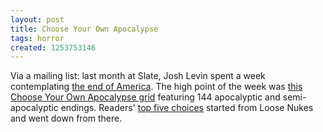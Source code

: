 ```yaml
---
layout: post
title: Choose Your Own Apocalypse
tags: horror
created: 1253753146
---
```

Via a mailing list:  last month at Slate, Josh Levin spent a week contemplating [the end of America](http://www.slate.com/id/2223210/landing/1).  The high point of the week was [this Choose Your Own Apocalypse grid](http://sdn.slate.com/features/endofamerica/default.htm) featuring 144 apocalyptic and semi-apocalyptic endings.  Readers' [top five choices](http://www.slate.com/id/2224425/) started from Loose Nukes and went down from there.
